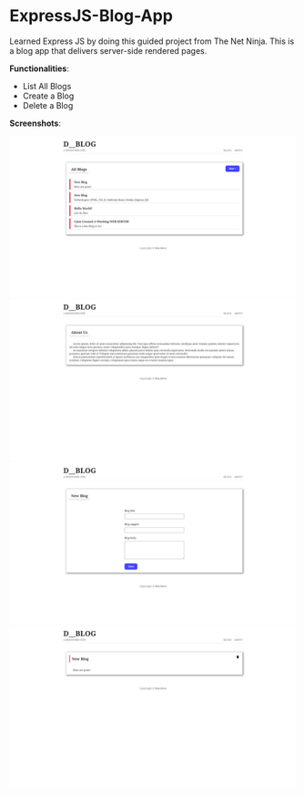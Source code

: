 # ExpressJS-Blog-App
Learned Express JS by doing this guided project from The Net Ninja. This is a blog app that delivers server-side rendered pages.

**Functionalities**:
  - List All Blogs
  - Create a Blog
  - Delete a Blog

**Screenshots**:

![index page](/assets/screenshots/index.png)
![index page](/assets/screenshots/about.png)
![index page](/assets/screenshots/create.png)
![index page](/assets/screenshots/blog_details.png)



